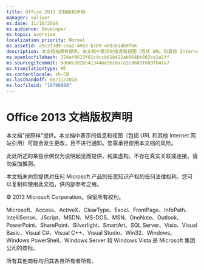 ```yaml
---
title: Office 2013 文档版权声明
manager: soliver
ms.date: 11/16/2014
ms.audience: Developer
ms.topic: overview
localization_priority: Normal
ms.assetid: a9c2f3d9-cea2-49a3-b709-40dc614b9f86
description: 本文档按原样提供。本文档中表示的信息和视图（包括 URL 和其他 Internet 网站引用）可能会发生更改，且不进行通知。您需承担使用本文档的风险。
ms.openlocfilehash: 324af9613f81c4ccb61b422ab064bb802ce1a1ff
ms.sourcegitcommit: 9d60cd82b5413446e5bc8ace2cd689f683fb41a7
ms.translationtype: MT
ms.contentlocale: zh-CN
ms.lasthandoff: 06/11/2018
ms.locfileid: "19780808"
---
```

# <a name="office-2013-documentation-copyright-notice"></a>Office 2013 文档版权声明

本文档"按原样"提供。本文档中表示的信息和视图（包括 URL 和其他 Internet 网站引用）可能会发生更改，且不进行通知。您需承担使用本文档的风险。 
  
此处所述的某些示例仅为说明起见而提供，纯属虚构。不存在真实关联或连接，请勿妄加推测。
  
本文档未向您提供对任何 Microsoft 产品的任意知识产权的任何法律权利。您可以复制和使用此文档，供内部参考之用。 
  
© 2013 Microsoft Corporation。保留所有权利。
  
Microsoft、Access、ActiveX、ClearType、Excel、FrontPage、InfoPath、IntelliSense、JScript、MSDN、MS-DOS、MSN、OneNote、Outlook、PowerPoint、SharePoint、Silverlight、SmartArt、SQL Server、Visio、Visual Basic、Visual C#、Visual C++、Visual Studio、Win32、Windows、Windows PowerShell、Windows Server 和 Windows Vista 是 Microsoft 集团公司的商标。
  
所有其他商标均归其各自所有者所有。
  

